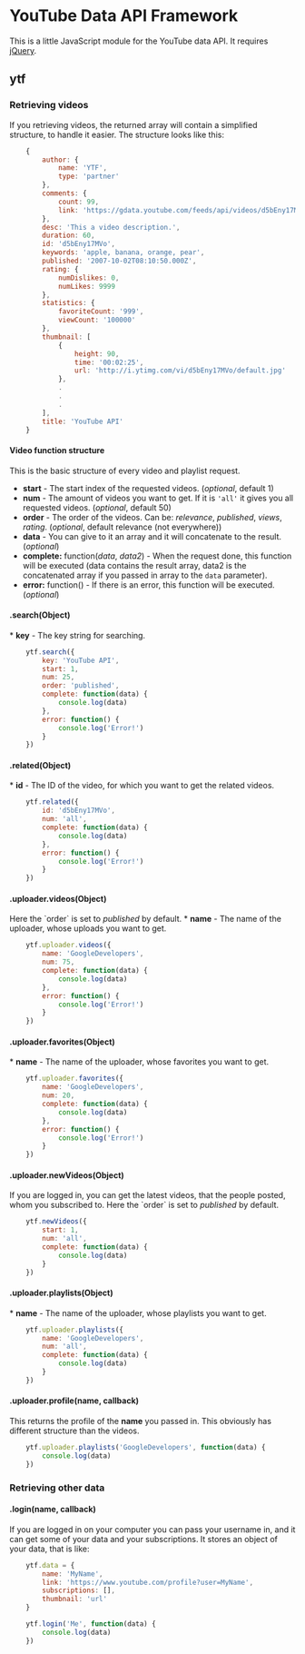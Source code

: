 <h1>YouTube Data API Framework</h1>

This is a little JavaScript module for the YouTube data API. It requires [jQuery](https://github.com/jquery/jquery). 

<h2>ytf</h2>

<h3>Retrieving videos</h3>

If you retrieving videos, the returned array will contain a simplified structure, to handle it easier. The structure looks like this:

``` js
	{
		author: {
			name: 'YTF',
			type: 'partner'
		},
		comments: {
			count: 99,
			link: 'https://gdata.youtube.com/feeds/api/videos/d5bEny17MVo/comments?v=2.1'
		},
		desc: 'This a video description.',
		duration: 60,
		id: 'd5bEny17MVo',
		keywords: 'apple, banana, orange, pear',
		published: '2007-10-02T08:10:50.000Z',
		rating: {
			numDislikes: 0,
			numLikes: 9999
		},
		statistics: {
			favoriteCount: '999',
			viewCount: '100000'
		},
		thumbnail: [
			{
				height: 90,
				time: '00:02:25',
				url: 'http://i.ytimg.com/vi/d5bEny17MVo/default.jpg'
			},
			.
			.
			.
		],
		title: 'YouTube API'
	}
```

<h4>Video function structure</h4>
This is the basic structure of every video and playlist request.

* <b>start</b> - The start index of the requested videos. (<i>optional</i>, default 1)
* <b>num</b> - The amount of videos you want to get. If it is `'all'` it gives you all requested videos. (<i>optional</i>, default 50)
* <b>order</b> - The order of the videos. Can be: <i>relevance</i>, <i>published</i>, <i>views</i>, <i>rating</i>.  (<i>optional</i>, default relevance (not everywhere))
* <b>data</b> - You can give to it an array and it will concatenate to the result. (<i>optional</i>)
* <b>complete:</b> function(<i>data</i>, <i>data2</i>) - When the request done, this function will be executed (data contains the result array, data2 is the concatenated array if you passed in array to the `data` parameter).
* <b>error:</b> function() - If there is an error, this function will be executed. (<i>optional</i>)

<h4>.search(Object)</h4>
* <b>key</b> - The key string for searching.

``` js
	ytf.search({
		key: 'YouTube API',
		start: 1,
		num: 25,
		order: 'published',
		complete: function(data) {
			console.log(data)
		},
		error: function() {
			console.log('Error!')
		}
	})
```

<h4>.related(Object)</h4>
* <b>id</b> - The ID of the video, for which you want to get the related videos.

``` js
	ytf.related({
		id: 'd5bEny17MVo',
		num: 'all',
		complete: function(data) {
			console.log(data)
		},
		error: function() {
			console.log('Error!')
		}
	})
```

<h4>.uploader.videos(Object)</h4>
Here the `order` is set to <i>published</i> by default.
* <b>name</b> - The name of the uploader, whose uploads you want to get.

``` js
	ytf.uploader.videos({
		name: 'GoogleDevelopers',
		num: 75,
		complete: function(data) {
			console.log(data)
		},
		error: function() {
			console.log('Error!')
		}
	})
```

<h4>.uploader.favorites(Object)</h4>
* <b>name</b> - The name of the uploader, whose favorites you want to get.

``` js
	ytf.uploader.favorites({
		name: 'GoogleDevelopers',
		num: 20,
		complete: function(data) {
			console.log(data)
		},
		error: function() {
			console.log('Error!')
		}
	})
```

<h4>.uploader.newVideos(Object)</h4>
If you are logged in, you can get the latest videos, that the people posted, whom you subscribed to. Here the `order` is set to <i>published</i> by default.

``` js
	ytf.newVideos({
		start: 1,
		num: 'all',
		complete: function(data) {
			console.log(data)
		}
	})
```

<h4>.uploader.playlists(Object)</h4>
* <b>name</b> - The name of the uploader, whose playlists you want to get.

``` js
	ytf.uploader.playlists({
		name: 'GoogleDevelopers',
		num: 'all',
		complete: function(data) {
			console.log(data)
		}
	})
```

<h4>.uploader.profile(name, callback)</h4>
This returns the profile of the <b>name</b> you passed in. This obviously has different structure than the videos.

``` js
	ytf.uploader.playlists('GoogleDevelopers', function(data) {
		console.log(data)
	})
```

<h3>Retrieving other data</h3>
<h4>.login(name, callback)</h4>
If you are logged in on your computer you can pass your username in, and it can get some of your data and your subscriptions. It stores an object of your data, that is like:

``` js
	ytf.data = {
		name: 'MyName',
		link: 'https://www.youtube.com/profile?user=MyName',
		subscriptions: [],
		thumbnail: 'url'
	}
```

``` js
	ytf.login('Me', function(data) {
		console.log(data)
	})
```